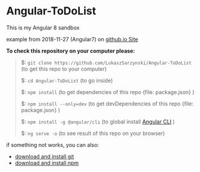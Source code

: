 # Angular-ToDoList
This is my Angular 8 sandbox

example from 2018-11-27 (Angular7) on [github.io Site](https://lukaszsarzynski.github.io/Angular-ToDoList/)

**To check this repository on your computer please:**
 
> $: `git clone https://github.com/LukaszSarzynski/Angular-ToDoList` (to get this repo to your computer)
>
> $: `cd Angular-ToDoList` (to go inside)
>
> $: `npm install` (to get dependencies of this repo {file: package.json} )
>
> $: `npm install --only=dev` (to get devDependencies of this repo {file: package.json} )
>
> $: `npm install -g @angular/cli` (to global install [Angular CLI](https://cli.angular.io/) )
>
> $: `ng serve -o` (to see result of this repo on your browser)

if something not works, you can also:

* [download and install git](https://git-scm.com/downloads)
* [download and install npm](https://www.npmjs.com/get-npm)
